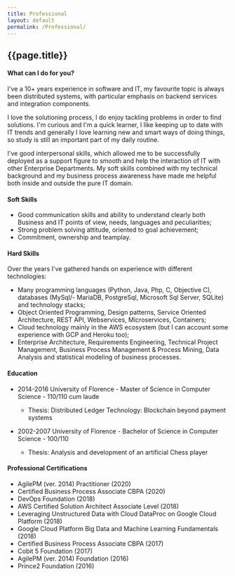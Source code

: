 ```yaml
---
title: Professional
layout: default
permalink: /Professional/
---
```

## {{page.title}}

#### What can I do for you?
I've a 10+ years experience in software and IT, my favourite topic is always been distributed systems, with particular emphasis on backend services and integration components.

I love the solutioning process, I do enjoy tackling problems in order to find solutions.
I'm curious and I'm a quick learner, I like keeping up to date with IT trends and generally I love learning new and smart ways of doing things, so study is still an important part of my daily routine.

I've good interpersonal skills, which allowed me to be successfully deployed as a support figure to smooth and help the interaction of IT with other Enterprise Departments.
My soft skills combined with my technical background and my business process awareness have made me helpful both inside and outside the pure IT domain.

#### Soft Skills
- Good communication skills and ability to understand clearly both Business and IT points of view, needs, languages and peculiarities;
- Strong problem solving attitude, oriented to goal achievement;
- Commitment, ownership and teamplay.

#### Hard Skills
Over the years I've gathered hands on experience with different technologies:
- Many programming languages (Python, Java, Php, C, Objective C), databases (MySql/- MariaDB, PostgreSql, Microsoft Sql Server, SQLite) and technology stacks;
- Object Oriented Programming, Design patterns, Service Oriented Architecture, REST API, Webservices, Microservices, Containers;
- Cloud technology mainly in the AWS ecosystem (but I can account some experience with GCP and Heroku too);
- Enterprise Architecture, Requirements Engineering, Technical Project Management, Business Process Management & Process Mining, Data Analysis and statistical modeling of business processes.

#### Education
- 2014-2016 University of Florence - Master of Science in Computer Science - 110/110 cum laude
    - Thesis: Distributed Ledger Technology: Blockchain beyond payment systems
    
- 2002-2007 University of Florence - Bachelor of Science in Computer Science - 100/110
    - Thesis: Analysis and development of an artificial Chess player

#### Professional Certifications
- AgilePM (ver. 2014) Practitioner (2020)
- Certified Business Process Associate CBPA	(2020)
- DevOps Foundation	(2018)
- AWS Certified Solution Architect Associate Level (2018)
- Leveraging Unstructured Data with Cloud DataProc on Google Cloud Platform	(2018)
- Google Cloud Platform Big Data and Machine Learning Fundamentals (2018)
- Certified Business Process Associate CBPA	(2017)
- Cobit 5 Foundation (2017)
- AgilePM (ver. 2014) Foundation (2016)
- Prince2 Foundation (2016)